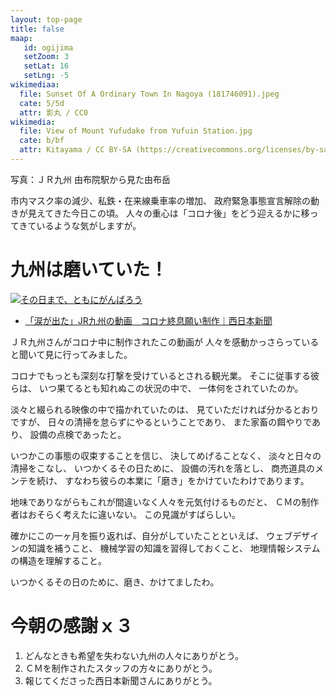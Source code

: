 ```yaml
---
layout: top-page
title: false
maap: 
   id: ogijima
   setZoom: 3
   setLat: 16
   setLng: -5
wikimediaa:
  file: Sunset Of A Ordinary Town In Nagoya (181746091).jpeg
  cate: 5/5d
  attr: 影丸 / CC0
wikimedia:
  file: View of Mount Yufudake from Yufuin Station.jpg
  cate: b/bf
  attr: Kitayama / CC BY-SA (https://creativecommons.org/licenses/by-sa/4.0)
---
```

写真：ＪＲ九州 由布院駅から見た由布岳

市内マスク率の減少、私鉄・在来線乗車率の増加、
政府緊急事態宣言解除の動きが見えてきた今日この頃。
人々の重心は「コロナ後」をどう迎えるかに移ってきているような気がしますが。


# 九州は磨いていた！

[![その日まで、ともにがんばろう](https://img.youtube.com/vi/x8rBv4hSHGk/0.jpg)](https://www.youtube.com/watch?v=x8rBv4hSHGk)

* [「涙が出た」JR九州の動画　コロナ終息願い制作｜西日本新聞](https://www.nishinippon.co.jp/item/n/602417/)

ＪＲ九州さんがコロナ中に制作されたこの動画が
人々を感動かっさらっていると聞いて見に行ってみました。

コロナでもっとも深刻な打撃を受けているとされる観光業。
そこに従事する彼らは、
いつ果てるとも知れぬこの状況の中で、
一体何をされていたのか。

淡々と綴られる映像の中で描かれていたのは、
見ていただければ分かるとおりですが、
日々の清掃を怠らずにやるということであり、
また家畜の餌やりであり、
設備の点検であったと。

いつかこの事態の収束することを信じ、
決してめげることなく、
淡々と日々の清掃をこなし、
いつかくるその日ために、
設備の汚れを落とし、
商売道具のメンテを続け、
すなわち彼らの本業に「磨き」をかけていたわけであります。

地味でありながらもこれが間違いなく人々を元気付けるものだと、
ＣＭの制作者はおそらく考えたに違いない。
この見識がすばらしい。

確かにこの一ヶ月を振り返れば、自分がしていたことといえば、
ウェブデザインの知識を補うこと、
機械学習の知識を習得しておくこと、
地理情報システムの構造を理解すること。

いつかくるその日のために、磨き、かけてましたわ。


# 今朝の感謝ｘ３

1. どんなときも希望を失わない九州の人々にありがとう。
2. ＣＭを制作されたスタッフの方々にありがとう。
3. 報じてくださった西日本新聞さんにありがとう。

